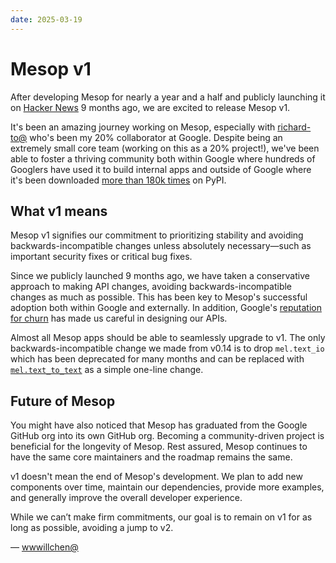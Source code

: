 ```yaml
---
date: 2025-03-19
---
```


# Mesop v1

After developing Mesop for nearly a year and a half and publicly launching it on [Hacker News](https://news.ycombinator.com/item?id=40567327) 9 months ago, we are excited to release Mesop v1.

It's been an amazing journey working on Mesop, especially with [richard-to@](http://github.com/richard-to) who's been my 20% collaborator at Google. Despite being an extremely small core team (working on this as a 20% project!), we've been able to foster a thriving community both within Google where hundreds of Googlers have used it to build internal apps and outside of Google where it's been downloaded [more than 180k times](https://pepy.tech/projects/mesop) on PyPI.

## What v1 means

Mesop v1 signifies our commitment to prioritizing stability and avoiding backwards-incompatible changes unless absolutely necessary—such as important security fixes or critical bug fixes.

Since we publicly launched 9 months ago, we have taken a conservative approach to making API changes, avoiding backwards-incompatible changes as much as possible. This has been key to Mesop's successful adoption both within Google and externally. In addition, Google's [reputation for churn](https://abseil.io/resources/swe-book/html/ch15.html#:~:text=There%E2%80%99s%20an%20old,and%20fast%2Dpaced.) has made us careful in designing our APIs.

Almost all Mesop apps should be able to seamlessly upgrade to v1. The only backwards-incompatible change we made from v0.14 is to drop `mel.text_io` which has been deprecated for many months and can be replaced with [`mel.text_to_text`](https://google.github.io/mesop/components/text-to-text/) as a simple one-line change.

## Future of Mesop

You might have also noticed that Mesop has graduated from the Google GitHub org into its own GitHub org. Becoming a community-driven project is beneficial for the longevity of Mesop. Rest assured, Mesop continues to have the same core maintainers and the roadmap remains the same.

v1 doesn't mean the end of Mesop's development. We plan to add new components over time, maintain our dependencies, provide more examples, and generally improve the overall developer experience.

While we can’t make firm commitments, our goal is to remain on v1 for as long as possible, avoiding a jump to v2.

— [wwwillchen@](https://github.com/wwwillchen/)
